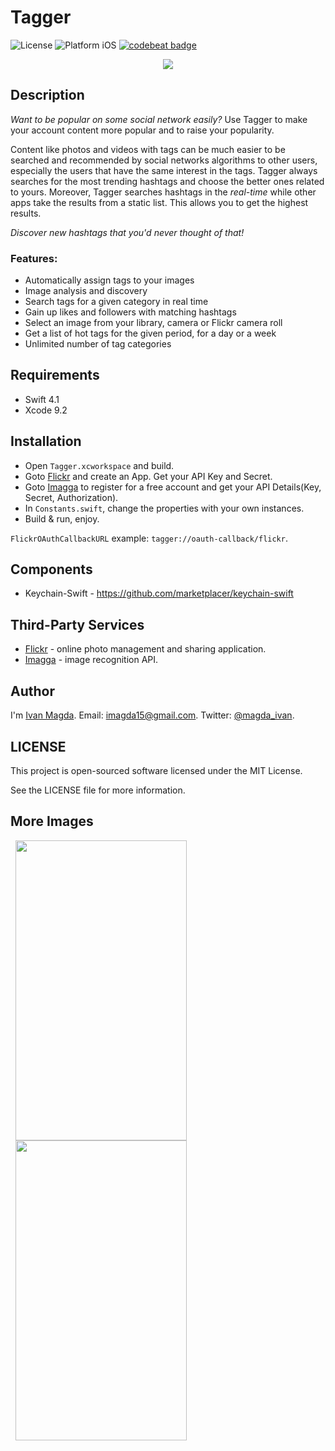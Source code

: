 # Tagger

![License](https://img.shields.io/npm/l/express.svg)
![Platform iOS](https://img.shields.io/badge/platform-iOS-blue.svg)
[![codebeat badge](https://codebeat.co/badges/8192c79c-edcb-4974-8765-5ec515b414fe)](https://codebeat.co/projects/github-com-vanyaland-tagger)

<p align="center">
  <img src="https://github.com/vanyaland/Tagger/blob/master/Screenshots/main.png"/>
</p>

## Description

*Want to be popular on some social network easily?* Use Tagger to make your account content more popular and to raise your popularity.

Content like photos and videos with tags can be much easier to be searched and recommended by social networks algorithms to other users, especially the users that have the same interest in the tags. Tagger always searches for the most trending hashtags and choose the better ones related to yours. Moreover, Tagger searches hashtags in the *real-time* while other apps take the results from a static list. This allows you to get the highest results.

*Discover new hashtags that you'd never thought of that!*

### Features:
- Automatically assign tags to your images
- Image analysis and discovery
- Search tags for a given category in real time
- Gain up likes and followers with matching hashtags
- Select an image from your library, camera or Flickr camera roll
- Get a list of hot tags for the given period, for a day or a week
- Unlimited number of tag categories

## Requirements
- Swift 4.1
- Xcode 9.2

## Installation
- Open `Tagger.xcworkspace` and build.
- Goto [Flickr](https://www.flickr.com/services/apps/create/) and create an App.
Get your API Key and Secret.
- Goto [Imagga](https://imagga.com/) to register for a free account and get your API Details(Key, Secret, Authorization).
- In `Constants.swift`, change the properties with your own instances.
- Build & run, enjoy.

`FlickrOAuthCallbackURL` example: `tagger://oauth-callback/flickr`.

## Components
- Keychain-Swift - https://github.com/marketplacer/keychain-swift

## Third-Party Services
- [Flickr](https://www.flickr.com/services/api/) - online photo management and sharing application.
- [Imagga](https://imagga.com/) - image recognition API.

## Author
I'm [Ivan Magda](https://www.facebook.com/ivan.magda).
Email: [imagda15@gmail.com](mailto:imagda15@gmail.com).
Twitter: [@magda_ivan](https://twitter.com/magda_ivan).

## LICENSE
This project is open-sourced software licensed under the MIT License.

See the LICENSE file for more information.

## More Images
<img src="https://github.com/vanyaland/Tagger/blob/master/Screenshots/tagging.png"
width="274" height="480" hspace="8">
<img src="https://github.com/vanyaland/Tagger/blob/master/Screenshots/results.png"
width="274" height="480" hspace="8">

